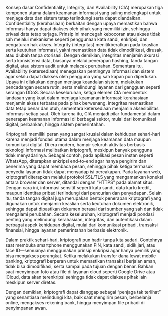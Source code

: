 Konsep dasar Confidentiality, Integrity, dan Availability (CIA) merupakan tiga komponen utama dalam keamanan informasi yang saling melengkapi untuk menjaga data dan sistem tetap terlindungi serta dapat diandalkan. Confidentiality (kerahasiaan) berkaitan dengan upaya memastikan bahwa informasi hanya dapat diakses oleh pihak yang memiliki izin, sehingga privasi data tetap terjaga. Prinsip ini mencegah kebocoran atau akses tidak sah melalui mekanisme seperti penggunaan kata sandi, enkripsi, dan pengaturan hak akses. Integrity (integritas) menitikberatkan pada keaslian serta keutuhan informasi, yakni memastikan data tidak dimodifikasi, dirusak, atau diubah tanpa otorisasi. Dengan demikian, integritas menjamin akurasi serta konsistensi data, biasanya melalui penerapan hashing, tanda tangan digital, atau sistem audit untuk melacak perubahan. Sementara itu, Availability (ketersediaan) menegaskan pentingnya informasi dan sistem agar selalu dapat diakses oleh pengguna yang sah kapan pun diperlukan. Upaya ini dilakukan dengan menjaga keandalan sistem, melakukan pencadangan secara rutin, serta melindungi layanan dari gangguan seperti serangan DDoS. Secara keseluruhan, ketiga elemen CIA membentuk landasan yang kuat dalam menjaga keamanan informasi: kerahasiaan menjamin akses terbatas pada pihak berwenang, integritas memastikan data tetap benar dan utuh, sementara ketersediaan menjamin aksesibilitas informasi setiap saat. Oleh karena itu, CIA menjadi pilar fundamental dalam penerapan keamanan informasi di berbagai sektor, mulai dari komunikasi digital, perbankan, hingga sistem pemerintahan.

Kriptografi memiliki peran yang sangat krusial dalam kehidupan sehari-hari karena menjadi fondasi utama dalam menjaga keamanan data maupun komunikasi digital. Di era modern, hampir seluruh aktivitas berbasis teknologi informasi melibatkan kriptografi, meskipun banyak pengguna tidak menyadarinya. Sebagai contoh, pada aplikasi pesan instan seperti WhatsApp, diterapkan enkripsi end-to-end agar hanya pengirim dan penerima yang dapat membaca pesan, sehingga pihak ketiga termasuk penyedia layanan tidak dapat menyadap isi percakapan. Pada layanan web, kriptografi diterapkan melalui protokol SSL/TLS yang mengamankan koneksi antara browser dan server, ditandai dengan “HTTPS” pada alamat situs. Dengan cara ini, informasi sensitif seperti kata sandi, data kartu kredit, maupun identitas pribadi terlindungi dari pencurian dan penyadapan. Selain itu, tanda tangan digital juga merupakan bentuk penerapan kriptografi yang digunakan untuk menjamin keaslian serta keutuhan dokumen elektronik, sehingga dapat dipastikan dokumen berasal dari sumber yang sah dan tidak mengalami perubahan. Secara keseluruhan, kriptografi menjadi pondasi penting yang melindungi kerahasiaan, integritas, dan autentikasi dalam berbagai aspek kehidupan digital, mulai dari komunikasi pribadi, transaksi finansial, hingga layanan pemerintahan berbasis elektronik.

Dalam praktik sehari-hari, kriptografi pun hadir tanpa kita sadari. Contohnya saat membuka smartphone menggunakan PIN, kata sandi, sidik jari, atau face ID—semuanya menggunakan prinsip enkripsi agar hanya pemilik yang bisa mengakses perangkat. Ketika melakukan transfer dana lewat mobile banking, kriptografi berperan untuk memastikan transaksi berjalan aman, tidak bisa dimodifikasi, serta sampai pada tujuan dengan benar. Bahkan saat menyimpan foto atau file di layanan cloud seperti Google Drive atau iCloud, data akan terenkripsi sehingga tidak dapat diakses pihak lain meskipun server diretas.

Dengan demikian, kriptografi dapat dianggap sebagai “penjaga tak terlihat” yang senantiasa melindungi kita, baik saat mengirim pesan, berbelanja online, mengakses rekening bank, hingga menyimpan file pribadi di penyimpanan awan.